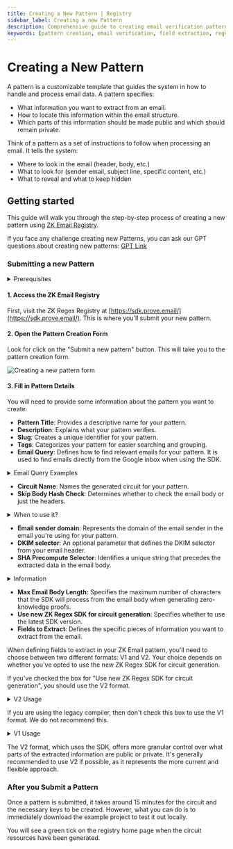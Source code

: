 ```yaml
---
title: Creating a New Pattern | Registry
sidebar_label: Creating a new Pattern
description: Comprehensive guide to creating email verification patterns in ZK Email SDK, including field extraction configuration, regex formats, and pattern submission process
keywords: [pattern creation, email verification, field extraction, regex patterns, V1, SDK configuration, circuit generation, pattern submission, DKIM verification, email queries, pattern optimization]
---
```


# Creating a New Pattern

A pattern is a customizable template that guides the system in how to handle and process email data. A pattern specifies:

* What information you want to extract from an email.
* How to locate this information within the email structure.
* Which parts of this information should be made public and which should remain private.

Think of a pattern as a set of instructions to follow when processing an email. It tells the system:

* Where to look in the email (header, body, etc.)
* What to look for (sender email, subject line, specific content, etc.)
* What to reveal and what to keep hidden

## Getting started

This guide will walk you through the step-by-step process of creating a new pattern using [ZK Email Registry](https://sdk.prove.email/).

If you face any challenge creating new Patterns, you can ask our GPT questions about creating new patterns: [GPT Link](https://chatgpt.com/g/g-wNBWHHSPV-zk-email-fields-to-extract-generator)

### Submitting a new Pattern&#x20;

<details>

<summary>Prerequisites</summary>

Before you begin you will need to have:

* An email `.eml` file that you want to create proofs for.

</details>

#### 1. Access the ZK Email Registry

First, visit the ZK Regex Registry at [https://sdk.prove.email/](https://sdk.prove.email/). This is where you'll submit your new pattern.

#### 2. Open the Pattern Creation Form

Look for click on the "Submit a new pattern" button. This will take you to the pattern creation form.

![Creating a new pattern form](/img/creating-a-new-pattern.webp)

#### 3. Fill in Pattern Details

You will need to provide some information about the pattern you want to create.

* **Pattern Title**: Provides a descriptive name for your pattern.
* **Description**: Explains what your pattern verifies.
* **Slug**: Creates a unique identifier for your pattern.
* **Tags**: Categorizes your pattern for easier searching and grouping.
* **Email Query**: Defines how to find relevant emails for your pattern. It is used to find emails directly from the Google inbox when using the SDK.

<details>

<summary>Email Query Examples</summary>

**Search by sender:**

```
from:example@test.com
```

This query will find emails sent by a specific email address.

**Search by subject:**

```
subject:"Account Verification"
```

This query will find emails with the exact phrase "Account Verification" in the subject line.

**Search by content:**

```
"Your verification code is"
```

This query will find emails containing the exact phrase "Your verification code is" in the body.

**Combine sender and subject:**

```
from:noreply@example.com subject:"Password Reset"
```

This query will find emails from noreply@example.com with "Password Reset" in the subject.

**Search for emails with attachments:**

```
from:billing@company.com has:attachment
```

This query will find emails from billing@company.com that have attachments.

**Search by date range:**

```
from:support@service.com after:2023/01/01 before:2023/12/31
```

This query will find emails from support@service.com sent during the year 2023.

**Search for unread emails:**

```
is:unread from:notifications@app.com
```

This query will find unread emails from notifications@app.com.

**Search by label:**

```
label:important from:boss@company.com
```

This query will find emails from boss@company.com that are labeled as important.

***

Remember to make your query as specific as possible to help narrow down the search and find the most relevant emails for your pattern.

</details>

* **Circuit Name**: Names the generated circuit for your pattern.
* **Skip Body Hash Check**: Determines whether to check the email body or just the headers.

<details>

<summary>When to use it?</summary>

Set this option to `true` if:

* All the information you need can be fully retrieved from the email headers.
* You don't need to verify any information in the email body.
* You want to optimize the proof generation process by reducing the amount of data to be processed.

Set this option to `false` if:

* You need to extract or verify information from the email body.
* You want to ensure the integrity of the entire email, including its body.

</details>

* **Email sender domain**: Represents the domain of the email sender in the email you're using for your pattern.
* **DKIM selector**: An optional parameter that defines the DKIM selector from your email header.
* **SHA Precompute Selector**: Identifies a unique string that precedes the extracted data in the email body.

<details>

<summary>Information</summary>

The main purposes of this field are:

1. To optimize the number of constraints in the circuit.
2. To reduce the computational resources required for proof generation.

**When to use?**

You should use the SHA Precompute Selector when:

* You need to extract information from the email body.
* You want to optimize the proof generation process, especially for large emails.
* The information you need to extract comes after a consistent, unique string in the email body.

</details>

* **Max Email Body Length:** Specifies the maximum number of characters that the SDK will process from the email body when generating zero-knowledge proofs.
* **Use new ZK Regex SDK for circuit generation**: Specifies whether to use the latest SDK version.
* **Fields to Extract**: Defines the specific pieces of information you want to extract from the email.

When defining fields to extract in your ZK Email pattern, you'll need to choose between two different formats: V1 and V2. Your choice depends on whether you've opted to use the new ZK Regex SDK for circuit generation.

If you've checked the box for "Use new ZK Regex SDK for circuit generation", you should use the V2 format.

<details>

<summary>V2 Usage</summary>

When using V2 of the SDK, you need to provide:

1. **Parts**: This is where the JSON needed by the [zk-regex SDK](https://github.com/zkemail/zk-regex) needs to be set. Here's an example:
   * `is_public`: Determines whether this part of the regex should be revealed in the public output.
   * `regex_def`: The regex definition for this part.

Example of a V2 field extraction:

```json
{
  "parts": [
    {
      "is_public": false,
      "regex_def": "email was meant for @"
    },
    {
      "is_public": true,
      "regex_def": "\w+"
    }
  ]
}
```

You can see the limited subset of regex that our zk-regex v2 compiler supports [here](https://github.com/zkemail/zk-regex). This example would extract a username from an email body that contains text like:

"This email was meant for @johndoe123"

</details>

If you are using the legacy compiler, then don't check this box to use the V1 format. We do not recommend this.

<details>

<summary>V1 Usage</summary>

When using V1 of the SDK, you need to provide:

1. **Regex**: The full regex pattern used to extract the values. Note that the vast majority of regex syntax is not supported in the V1 compiler, only [the grammar rules mentioned here](https://zkregex.com/min\_dfa). Example: `email: ([a-zA-Z0-9]|@|\.)+`
2. **Prefix Regex**: The regex pattern that can match the characters right before the field you are interested in. \
   \
   Example: Given the string "email: [test@zkemail.com](mailto:test@zkemail.com)", the prefix regex would be `email:` (with a space at the end).
3. **Reveal States**: This field will be provided from the regex tool UI. Example: `[[[22,1],[1,1]]]`

Example of a V1 field extraction:

```json
{
  "field_name": "SenderEmail",
  "data_location": "header",
  "regex": "From: ([a-zA-Z0-9._%+-]+@[a-zA-Z0-9.-]+\\.[a-zA-Z]{2,})",
  "prefix_regex": "From: ",
  "reveal_states": [[[22,1],[1,1]]]
}
```

</details>

The V2 format, which uses the SDK, offers more granular control over what parts of the extracted information are public or private. It's generally recommended to use V2 if possible, as it represents the more current and flexible approach.

### After you Submit a Pattern

Once a pattern is submitted, it takes around 15 minutes for the circuit and the necessary keys to be created. However, what you can do is to immediately download the example project to test it out locally.

You will see a green tick on the registry home page when the circuit resources have been generated.
